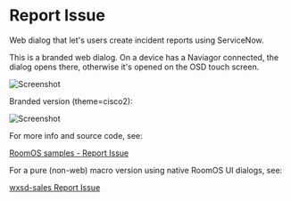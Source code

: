# Report Issue

Web dialog that let's users create incident reports using ServiceNow.

This is a branded web dialog. On a device has a Naviagor connected, the dialog opens there, otherwise it's opened on the OSD touch screen.

![Screenshot](https://github.com/cisco-ce/roomos-samples/raw/main/report-issue/screenshots/01-whatswrong.png)

Branded version (theme=cisco2):

![Screenshot](https://github.com/cisco-ce/roomos-samples/raw/main/report-issue/screenshots/branded-version.png)


For more info and source code, see:

[RoomOS samples - Report Issue](https://github.com/cisco-ce/roomos-samples/tree/main/report-issue)

For a pure (non-web) macro version using native RoomOS UI dialogs, see:

[wxsd-sales Report Issue](https://github.com/wxsd-sales/servicenow-macro)